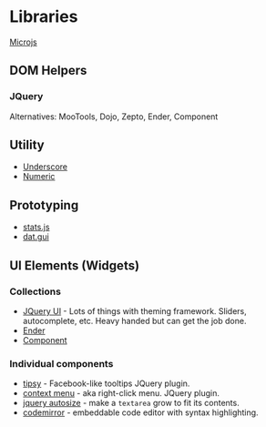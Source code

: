 # Libraries

[Microjs](http://microjs.com/)

## DOM Helpers

### JQuery

Alternatives: MooTools, Dojo, Zepto, Ender, Component

## Utility

* [Underscore](http://underscorejs.org/)
* [Numeric](http://www.numericjs.com/)

## Prototyping

* [stats.js](https://github.com/mrdoob/stats.js/)
* [dat.gui](http://workshop.chromeexperiments.com/examples/gui/#1--Basic-Usage)

## UI Elements (Widgets)

### Collections

* [JQuery UI](http://jqueryui.com/) - Lots of things with theming framework. Sliders, autocomplete, etc. Heavy handed but can get the job done.
* [Ender](https://github.com/ender-js/Ender/wiki/Ender-package-list)
* [Component](https://github.com/component/component/wiki/Components)

### Individual components

* [tipsy](http://onehackoranother.com/projects/jquery/tipsy/) - Facebook-like tooltips JQuery plugin.
* [context menu](http://medialize.github.com/jQuery-contextMenu/) - aka right-click menu. JQuery plugin.
* [jquery autosize](http://www.jacklmoore.com/autosize) - make a `textarea` grow to fit its contents.
* [codemirror](http://codemirror.net/) - embeddable code editor with syntax highlighting.